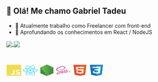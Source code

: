 ## 👋 Olá! Me chamo Gabriel Tadeu
  
- 👀 Atualmente trabalho como Freelancer com front-end
- 🌱 Aprofundando os conhecimentos em React / NodeJS


<div>
 <a href="https://github.com/gtmnew/github-readme-stats">
  <img height=200 align="center" src="https://github-readme-stats.vercel.app/api?username=gtmnew&show_icons=true&theme=dark" />
</a>
<a href="https://github.com/gtmnew/convoychat">
  <img height=200 align="center" src="https://github-readme-stats.vercel.app/api/top-langs?username=gtmnew&layout=compact&langs_count=8&card_width=320&show_icons=true&theme=dark" />
</a>
</div>

##

<div style="display: inline_block"><br>
  <img align="center" alt="Gtm-JavaScript" height="30" width="40" src="https://raw.githubusercontent.com/devicons/devicon/master/icons/javascript/javascript-plain.svg">
  <img align="center" alt="Gtm-React" height="30" width="40" src="https://raw.githubusercontent.com/devicons/devicon/master/icons/react/react-original.svg">
  <img align="center" alt="Gtm-Node" height="30" width="40" src="https://raw.githubusercontent.com/devicons/devicon/master/icons/nodejs/nodejs-original.svg">
  <img align="center" alt="Gtm-Sass" height="30" width="40" src="https://raw.githubusercontent.com/devicons/devicon/master/icons/sass/sass-original.svg">
  <img align="center" alt="Gtm-HTML" height="30" width="40" src="https://raw.githubusercontent.com/devicons/devicon/master/icons/html5/html5-original.svg">
  <img align="center" alt="Gtm-CSS" height="30" width="40" src="https://raw.githubusercontent.com/devicons/devicon/master/icons/css3/css3-original.svg">
   
</div>
